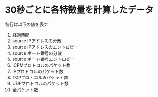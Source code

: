 # 30秒ごとに各特徴量を計算したデータ
各行は以下の値を表す

1. 経過時間
2. source IPアドレスの分散
3. source IPアドレスのエントロピー
4. source ポート番号の分散
5. source ポート番号エントロピー
6. ICPMプロトコルのパケット数
7. IPプロトコルのパケット数
8. TCPプロトコルのパケット数
9. UDPプロトコルのパケット数
10. 全パケット数
